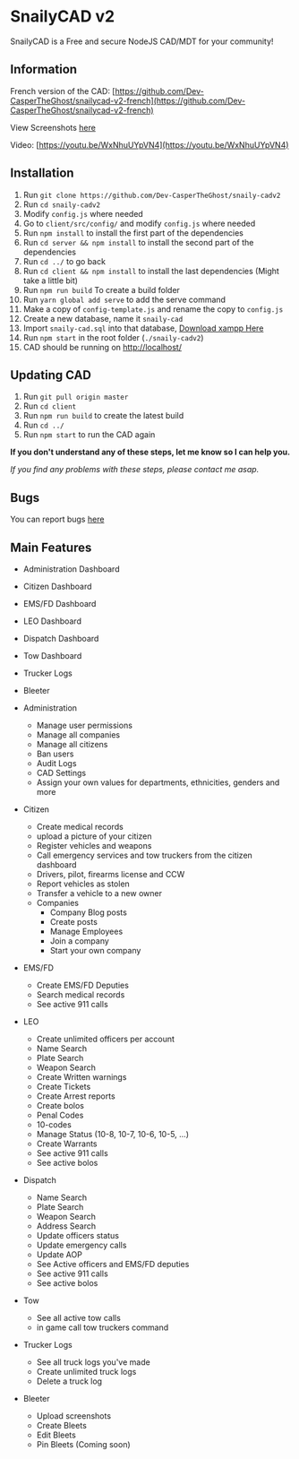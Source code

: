 # SnailyCAD v2

SnailyCAD is a Free and secure NodeJS CAD/MDT for your community!

## Information

French version of the CAD: [https://github.com/Dev-CasperTheGhost/snailycad-v2-french](https://github.com/Dev-CasperTheGhost/snailycad-v2-french)

View Screenshots [here](https://github.com/Dev-CasperTheGhost/snaily-cadv2/blob/master/media/SCREENSHOTS.md)

Video: [https://youtu.be/WxNhuUYpVN4](https://youtu.be/WxNhuUYpVN4)

## Installation

1. Run `git clone https://github.com/Dev-CasperTheGhost/snaily-cadv2`
2. Run `cd snaily-cadv2`
3. Modify `config.js` where needed
4. Go to `client/src/config/` and modify `config.js` where needed
5. Run `npm install` to install the first part of the dependencies
6. Run `cd server && npm install` to install the second part of the dependencies
7. Run `cd ../` to go back
8. Run `cd client && npm install` to install the last dependencies (Might take a little bit)
9. Run `npm run build` To create a build folder
10. Run `yarn global add serve` to add the serve command
11. Make a copy of `config-template.js` and rename the copy to `config.js`
12. Create a new database, name it `snaily-cad`
13. Import `snaily-cad.sql` into that database, [Download xampp Here](https://www.apachefriends.org)
14. Run `npm start` in the root folder (`./snaily-cadv2`)
15. CAD should be running on [http://localhost/](http://localhost/)

## Updating CAD

1. Run `git pull origin master`
2. Run `cd client`
3. Run `npm run build` to create the latest build
4. Run `cd ../`
5. Run `npm start` to run the CAD again

**If you don't understand any of these steps, let me know so I can help you.**

_If you find any problems with these steps, please contact me asap._

## Bugs

You can report bugs [here](https://github.com/Dev-CasperTheGhost/snaily-cadv2/issues/new?assignees=&labels=&template=bug_report.md&title=)

## Main Features

- Administration Dashboard
- Citizen Dashboard
- EMS/FD Dashboard
- LEO Dashboard
- Dispatch Dashboard
- Tow Dashboard
- Trucker Logs
- Bleeter

- Administration

  - Manage user permissions
  - Manage all companies
  - Manage all citizens
  - Ban users
  - Audit Logs
  - CAD Settings
  - Assign your own values for departments, ethnicities, genders and more

- Citizen

  - Create medical records
  - upload a picture of your citizen
  - Register vehicles and weapons
  - Call emergency services and tow truckers from the citizen dashboard
  - Drivers, pilot, firearms license and CCW
  - Report vehicles as stolen
  - Transfer a vehicle to a new owner
  - Companies
    - Company Blog posts
    - Create posts
    - Manage Employees
    - Join a company
    - Start your own company

- EMS/FD

  - Create EMS/FD Deputies
  - Search medical records
  - See active 911 calls

- LEO

  - Create unlimited officers per account
  - Name Search
  - Plate Search
  - Weapon Search
  - Create Written warnings
  - Create Tickets
  - Create Arrest reports
  - Create bolos
  - Penal Codes
  - 10-codes
  - Manage Status (10-8, 10-7, 10-6, 10-5, ...)
  - Create Warrants
  - See active 911 calls
  - See active bolos

- Dispatch

  - Name Search
  - Plate Search
  - Weapon Search
  - Address Search
  - Update officers status
  - Update emergency calls
  - Update AOP
  - See Active officers and EMS/FD deputies
  - See active 911 calls
  - See active bolos

- Tow

  - See all active tow calls
  - in game call tow truckers command

- Trucker Logs

  - See all truck logs you've made
  - Create unlimited truck logs
  - Delete a truck log

- Bleeter

  - Upload screenshots
  - Create Bleets
  - Edit Bleets
  - Pin Bleets (Coming soon)
